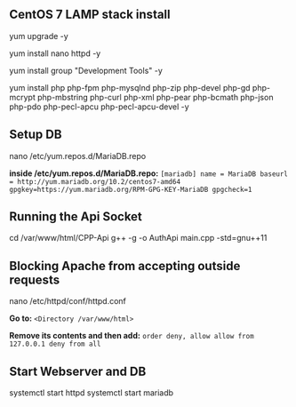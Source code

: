 **CentOS 7 LAMP stack install**
-------------------------------
yum upgrade -y

yum install nano httpd -y

yum install group "Development Tools" -y

yum install php php-fpm php-mysqlnd php-zip php-devel php-gd php-mcrypt php-mbstring php-curl php-xml php-pear php-bcmath php-json php-pdo php-pecl-apcu php-pecl-apcu-devel -y

**Setup DB**
------------

nano /etc/yum.repos.d/MariaDB.repo

**inside /etc/yum.repos.d/MariaDB.repo:**
``
[mariadb]
name = MariaDB
baseurl = http://yum.mariadb.org/10.2/centos7-amd64
gpgkey=https://yum.mariadb.org/RPM-GPG-KEY-MariaDB
gpgcheck=1
``

**Running the Api Socket**
--------------------------
cd /var/www/html/CPP-Api
g++ -g -o AuthApi main.cpp -std=gnu++11


**Blocking Apache from accepting outside requests**
---------------------------------------------------
nano /etc/httpd/conf/httpd.conf

**Go to:**
``<Directory /var/www/html>``

**Remove its contents and then add:**
``
order deny, allow
allow from 127.0.0.1
deny from all
``

**Start Webserver and DB**
--------------------------
systemctl start httpd
systemctl start mariadb
